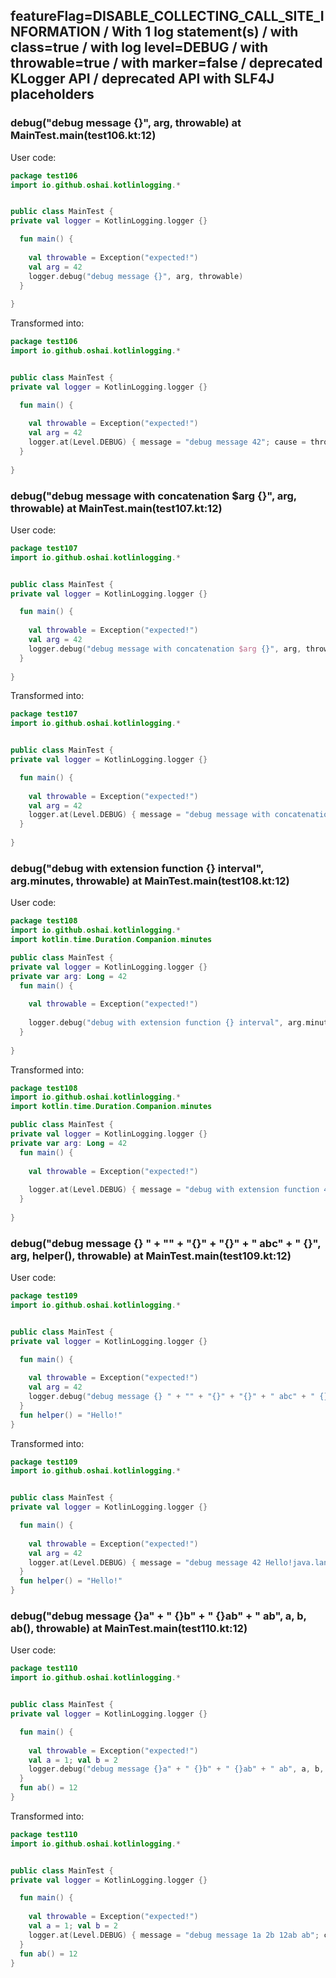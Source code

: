 ## featureFlag=DISABLE_COLLECTING_CALL_SITE_INFORMATION / With 1 log statement(s) / with class=true / with log level=DEBUG / with throwable=true / with marker=false / deprecated KLogger API / deprecated API with SLF4J placeholders



###  debug("debug message {}", arg, throwable) at MainTest.main(test106.kt:12)

User code:
```kotlin
package test106
import io.github.oshai.kotlinlogging.*


public class MainTest {
private val logger = KotlinLogging.logger {}

  fun main() {
    
    val throwable = Exception("expected!")
    val arg = 42
    logger.debug("debug message {}", arg, throwable)
  }
  
}


```
  
Transformed into:
```kotlin
package test106
import io.github.oshai.kotlinlogging.*


public class MainTest {
private val logger = KotlinLogging.logger {}

  fun main() {
    
    val throwable = Exception("expected!")
    val arg = 42
    logger.at(Level.DEBUG) { message = "debug message 42"; cause = throwable; internalCompilerData = KLoggingEventBuilder.InternalCompilerData(messageTemplate = ""debug message {}"")
  }
  
}


```

###  debug("debug message with concatenation $arg {}", arg, throwable) at MainTest.main(test107.kt:12)

User code:
```kotlin
package test107
import io.github.oshai.kotlinlogging.*


public class MainTest {
private val logger = KotlinLogging.logger {}

  fun main() {
    
    val throwable = Exception("expected!")
    val arg = 42
    logger.debug("debug message with concatenation $arg {}", arg, throwable)
  }
  
}


```
  
Transformed into:
```kotlin
package test107
import io.github.oshai.kotlinlogging.*


public class MainTest {
private val logger = KotlinLogging.logger {}

  fun main() {
    
    val throwable = Exception("expected!")
    val arg = 42
    logger.at(Level.DEBUG) { message = "debug message with concatenation 42 42"; cause = throwable; internalCompilerData = KLoggingEventBuilder.InternalCompilerData(messageTemplate = ""debug message with concatenation $arg {}"")
  }
  
}


```

###  debug("debug with extension function {} interval", arg.minutes, throwable) at MainTest.main(test108.kt:12)

User code:
```kotlin
package test108
import io.github.oshai.kotlinlogging.*
import kotlin.time.Duration.Companion.minutes

public class MainTest {
private val logger = KotlinLogging.logger {}
private var arg: Long = 42
  fun main() {
    
    val throwable = Exception("expected!")
    
    logger.debug("debug with extension function {} interval", arg.minutes, throwable)
  }
  
}


```
  
Transformed into:
```kotlin
package test108
import io.github.oshai.kotlinlogging.*
import kotlin.time.Duration.Companion.minutes

public class MainTest {
private val logger = KotlinLogging.logger {}
private var arg: Long = 42
  fun main() {
    
    val throwable = Exception("expected!")
    
    logger.at(Level.DEBUG) { message = "debug with extension function 42m interval"; cause = throwable; internalCompilerData = KLoggingEventBuilder.InternalCompilerData(messageTemplate = ""debug with extension function {} interval"")
  }
  
}


```

###  debug("debug message {} " + "" + "{}" + "{}" + " abc" + " {}", arg, helper(), throwable) at MainTest.main(test109.kt:12)

User code:
```kotlin
package test109
import io.github.oshai.kotlinlogging.*


public class MainTest {
private val logger = KotlinLogging.logger {}

  fun main() {
    
    val throwable = Exception("expected!")
    val arg = 42
    logger.debug("debug message {} " + "" + "{}" + "{}" + " abc" + " {}", arg, helper(), throwable)
  }
  fun helper() = "Hello!"
}


```
  
Transformed into:
```kotlin
package test109
import io.github.oshai.kotlinlogging.*


public class MainTest {
private val logger = KotlinLogging.logger {}

  fun main() {
    
    val throwable = Exception("expected!")
    val arg = 42
    logger.at(Level.DEBUG) { message = "debug message 42 Hello!java.lang.Exception: expected! abc {}"; internalCompilerData = KLoggingEventBuilder.InternalCompilerData(messageTemplate = ""debug message {} " + "" + "{}" + "{}" + " abc" + " {}"")
  }
  fun helper() = "Hello!"
}


```

###  debug("debug message {}a" + " {}b" + " {}ab" + " ab", a, b, ab(), throwable) at MainTest.main(test110.kt:12)

User code:
```kotlin
package test110
import io.github.oshai.kotlinlogging.*


public class MainTest {
private val logger = KotlinLogging.logger {}

  fun main() {
    
    val throwable = Exception("expected!")
    val a = 1; val b = 2
    logger.debug("debug message {}a" + " {}b" + " {}ab" + " ab", a, b, ab(), throwable)
  }
  fun ab() = 12
}


```
  
Transformed into:
```kotlin
package test110
import io.github.oshai.kotlinlogging.*


public class MainTest {
private val logger = KotlinLogging.logger {}

  fun main() {
    
    val throwable = Exception("expected!")
    val a = 1; val b = 2
    logger.at(Level.DEBUG) { message = "debug message 1a 2b 12ab ab"; cause = throwable; internalCompilerData = KLoggingEventBuilder.InternalCompilerData(messageTemplate = ""debug message {}a" + " {}b" + " {}ab" + " ab"")
  }
  fun ab() = 12
}


```
